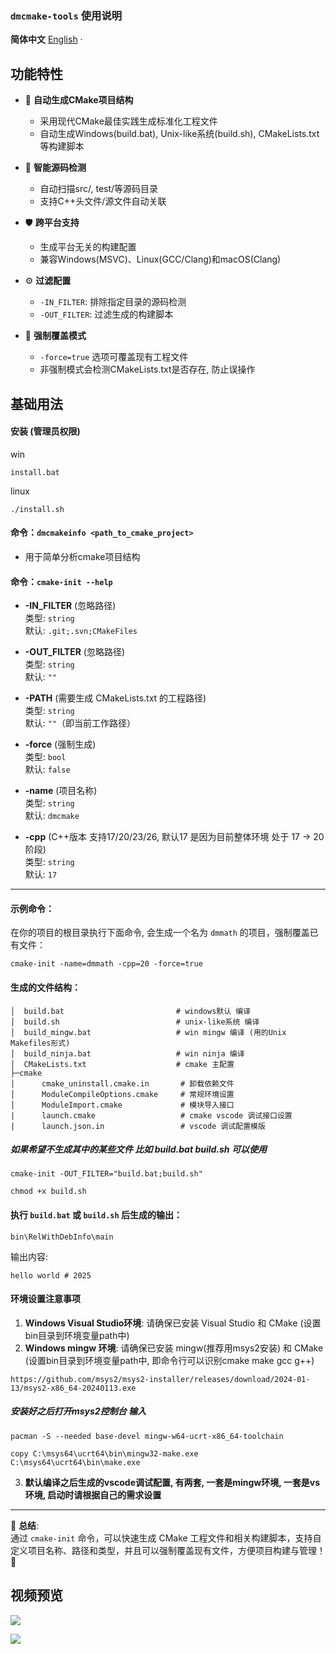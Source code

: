 ### `dmcmake-tools` 使用说明

 **简体中文** [English](./README.en.md) ·


## 功能特性

- 🚀 **自动生成CMake项目结构**
  - 采用现代CMake最佳实践生成标准化工程文件
  - 自动生成Windows(build.bat), Unix-like系统(build.sh), CMakeLists.txt 等构建脚本

- 🔧 **智能源码检测**
  - 自动扫描src/, test/等源码目录
  - 支持C++头文件/源文件自动关联

- 🛡️ **跨平台支持**
  - 生成平台无关的构建配置
  - 兼容Windows(MSVC)、Linux(GCC/Clang)和macOS(Clang)

- ⚙️ **过滤配置**
  - `-IN_FILTER`: 排除指定目录的源码检测
  - `-OUT_FILTER`: 过滤生成的构建脚本

- 🔄 **强制覆盖模式**
  - `-force=true` 选项可覆盖现有工程文件
  - 非强制模式会检测CMakeLists.txt是否存在, 防止误操作

## 基础用法

#### 安装 (管理员权限)
win
```shell
install.bat
```

linux
```shell
./install.sh
```
#### 命令：`dmcmakeinfo <path_to_cmake_project>`

- 用于简单分析cmake项目结构

#### 命令：`cmake-init --help`

- **-IN_FILTER** (忽略路径)  
  类型: `string`  
  默认: `.git;.svn;CMakeFiles`  
- **-OUT_FILTER** (忽略路径)  
  类型: `string`  
  默认: `""`  

- **-PATH** (需要生成 CMakeLists.txt 的工程路径)  
  类型: `string`  
  默认: `""`（即当前工作路径）

- **-force** (强制生成)  
  类型: `bool`  
  默认: `false`

- **-name** (项目名称)  
  类型: `string`  
  默认: `dmcmake`

- **-cpp** (C++版本 支持17/20/23/26, 默认17 是因为目前整体环境 处于 17 -> 20 阶段)  
  类型: `string`  
  默认: `17`

---

#### 示例命令：  
在你的项目的根目录执行下面命令, 会生成一个名为 `dmmath` 的项目，强制覆盖已有文件：

```shell
cmake-init -name=dmmath -cpp=20 -force=true
```

#### 生成的文件结构：

```
│  build.bat                         # windows默认 编译
│  build.sh                          # unix-like系统 编译
│  build_mingw.bat                   # win mingw 编译 (用的Unix Makefiles形式)
│  build_ninja.bat                   # win ninja 编译
│  CMakeLists.txt                    # cmake 主配置
├─cmake
│      cmake_uninstall.cmake.in       # 卸载依赖文件
│      ModuleCompileOptions.cmake     # 常规环境设置
│      ModuleImport.cmake             # 模块导入接口
|      launch.cmake                   # cmake vscode 调试接口设置
|      launch.json.in                 # vscode 调试配置模版
```

##### 如果希望不生成其中的某些文件 比如 build.bat build.sh 可以使用
```
cmake-init -OUT_FILTER="build.bat;build.sh"
```

```shell
chmod +x build.sh
```

#### 执行 `build.bat` 或 `build.sh` 后生成的输出：

```
bin\RelWithDebInfo\main
```

输出内容:

```
hello world # 2025
```
#### 环境设置注意事项
1. **Windows Visual Studio环境**: 请确保已安装 Visual Studio 和 CMake (设置bin目录到环境变量path中)
2. **Windows mingw 环境**: 请确保已安装 mingw(推荐用msys2安装) 和 CMake (设置bin目录到环境变量path中, 即命令行可以识别cmake make gcc g++)
   
```
https://github.com/msys2/msys2-installer/releases/download/2024-01-13/msys2-x86_64-20240113.exe
```

##### 安装好之后打开msys2控制台 输入
```
pacman -S --needed base-devel mingw-w64-ucrt-x86_64-toolchain

copy C:\msys64\ucrt64\bin\mingw32-make.exe C:\msys64\ucrt64\bin\make.exe
```
3. **默认编译之后生成的vscode调试配置, 有两套, 一套是mingw环境, 一套是vs环境, 启动时请根据自己的需求设置**
--- 

🎉 **总结**:  
通过 `cmake-init` 命令，可以快速生成 CMake 工程文件和相关构建脚本，支持自定义项目名称、路径和类型，并且可以强制覆盖现有文件，方便项目构建与管理！🚀


## 视频预览 

[![](https://bb-embed.herokuapp.com/embed?v=BV1tST9zPEBz)](https://player.bilibili.com/player.html?isOutside=true&aid=114648347055343&bvid=BV1tST9zPEBz&cid=30392651593&p=1)

[![](https://bb-embed.herokuapp.com/embed?v=BV1tST9zPEZL)](https://player.bilibili.com/player.html?isOutside=true&aid=114648347054256&bvid=BV1tST9zPEZL&cid=30392648657&p=1)
